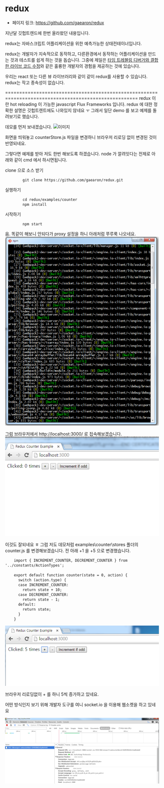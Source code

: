 # redux

- 페이지 링크: https://github.com/gaearon/redux

지난달 깃헙트렌드에 한번 올라왔던 내용입니다.

redux는 자바스크립트 어플리케이션을 위한 예측가능한 상태컨테이너입니다.

redux는 개발자가 지속적으로 동작하고, 다른환경에서 동작하는 어플리케이션을 만드는 것과 테스트를 쉽게 하는 것을 돕습니다.
그중에 제일은 [타임 트레블링 디버거와 결합한 라이브 코드 수정](https://github.com/gaearon/redux-devtools)와 같은 훌륭한 개발자의 경험을 제공하는 것에 있습니다. 

우리는 react 또는 다른 뷰 라이브러리와 같이 같이 redux를 사용할 수 있습니다.
redux는 작고 종속성이 없습니다.


=====================================================================================================
redux 이란 hot reloading 이 가능한 javascript Flux Frameworks 입니다.
redux 에 대한 정확한 설명은 깃헙트렌트에도 나와있지 않네요 ㅜ
그래서 일단 demo 를 보고 예제를 돌려보기로 했습니다.


 데모를 먼저 보내겠습니다.
![이미지](https://camo.githubusercontent.com/5688a6141e6a86baca5d252463dbbce86f8f71d2/68747470733a2f2f73332e616d617a6f6e6177732e636f6d2f662e636c2e6c792f6974656d732f325a324433553236306432413331316b3242307a2f53637265656e2532305265636f7264696e67253230323031352d30362d3033253230617425323030332e3232253230706d2e676966)

 화면을 띄워놓고 counterStore.js 파일을 변경하니 브라우저 리로딩 없이 변경된 것이 반영되네요.

그렇다면 예제를 받아 저도 한번 해보도록 하겠습니다. node 가 깔려잇다는 전제로 아래와 같이 cmd 에서 하시면됩니다.

clone 으로 소스 받기

			git clone https://github.com/gaearon/redux.git



실행하기

			cd redux/examples/counter
			npm install


시작하기

			npm start


음. 똑같이 해보니 안되다가 proxy 설정을 하니 아래처럼 쭈루룩 나오네요.
![이미지](../img/019-16-redux-01.png)


그럼 브라우저에서 http://localhost:3000/ 로 접속해보겠습니다.
![이미지](../img/019-16-redux-02.png)

이것도 잘되네요 ㅎ
그럼 저도 데모처럼 examples\counter\stores  폴더의 counter.js 를 변경해보겠습니다. 전 아래 +1 을 +5 으로 변경했습니다.

		import { INCREMENT_COUNTER, DECREMENT_COUNTER } from '../constants/ActionTypes';

		export default function counter(state = 0, action) {
		  switch (action.type) {
		  case INCREMENT_COUNTER:
		    return state + 10;
		  case DECREMENT_COUNTER:
		    return state - 1;
		  default:
		    return state;
		  }
		}

![이미지](../img/019-16-redux-03.png)

브라우저 리로딩없이 + 를 하니 5씩 증가하고 있네요.

어떤 방식인지 보기 위해 개발자 도구를 여니 socket.io 을 이용해 웹소켓을 하고 있네요

![이미지](../img/019-16-redux-04.png)
